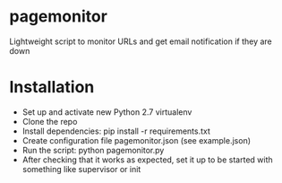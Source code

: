 pagemonitor
===========

Lightweight script to monitor URLs and get email notification if they are down

Installation
============
* Set up and activate new Python 2.7 virtualenv
* Clone the repo
* Install dependencies: pip install -r requirements.txt
* Create configuration file pagemonitor.json (see example.json)
* Run the script: python pagemonitor.py
* After checking that it works as expected, set it up to be started with something like supervisor or init
